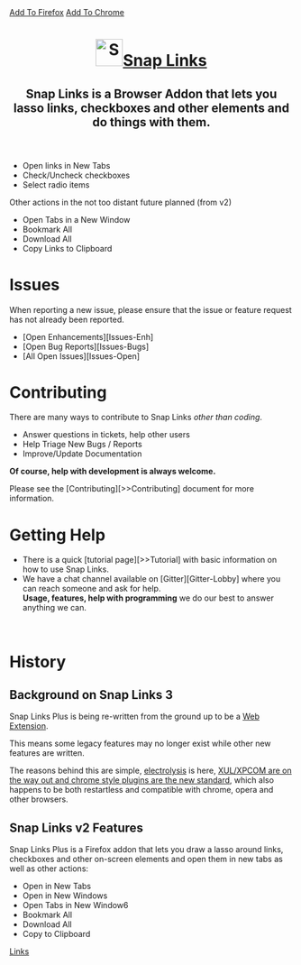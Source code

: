 <style>
.markdown-section header {
	padding-bottom: 5px;
	margin-top:     0 !important;
}

.markdown-section header > h1 {
	margin: 0px !important;
}
.markdown-section header > h1 > a {
	font-family:     'Chivo', 'Helvetica Neue', Helvetica, Arial, serif;
	font-size:       48px;
	font-weight:     900;
	color:           #303030;
	letter-spacing:  -3px;
	vertical-align:  middle;
	text-decoration: none;
}
.markdown-section header > h1 img {
	margin-right:   5px;
	vertical-align: sub;
}

.markdown-section header > h2, header > h2 a {
	margin:         0px !important;
	padding:        0px !important;
	font-size:      24px;
	font-weight:    normal;
	line-height:    1.3;
	color:          #808080;
	letter-spacing: -1px;
}
</style>


<div style="visibility: hidden; height: 0px width: 0px; position:  absolute; top: -150px;">

# About

</div>

<section id="downloads">
    <a href="https://addons.mozilla.org/en-US/firefox/addon/snaplinksplus/" id="install-firefox" class="button"><span>Add To Firefox</span></a>
    <a href="https://chrome.google.com/webstore/detail/snap-links/fnhmmfdgnafclohgcmjjpnedfgmmapci" id="install-chrome" class="button"><span>Add To Chrome</span></a>
    <!--<a href="https://github.com/cpriest/SnapLinksPlus" id="view-on-github" class="button"><span>View on GitHub</span></a>-->
</section>

<header>
    <h1><a href="/SnapLinksPlus/"><img alt="Snap Links 3" height="48px" width="48px" src="images/SnapLinksLogo.png"></a><a href="/SnapLinksPlus/">Snap Links</a></h1>
    <h2>Snap Links is a Browser Addon that lets you lasso links, checkboxes and other elements and do things with them.</h2>
</header>

* Open links in New Tabs
* Check/Uncheck checkboxes
* Select radio items

Other actions in the not too distant future planned (from v2)

* Open Tabs in a New Window
* Bookmark All
* Download All
* Copy Links to Clipboard

# Issues

When reporting a new issue, please ensure that the issue or feature request has not already been reported.

* [Open Enhancements][Issues-Enh]
* [Open Bug Reports][Issues-Bugs]
* [All Open Issues][Issues-Open]


# Contributing

There are many ways to contribute to Snap Links _other than coding_.
* Answer questions in tickets, help other users
* Help Triage New Bugs / Reports
* Improve/Update Documentation

**Of course, help with development is always welcome.**

Please see the [Contributing][>>Contributing] document for more information.

# Getting Help

* There is a quick [tutorial page][>>Tutorial] with basic information on how to use Snap Links.
* We have a chat channel available on [Gitter][Gitter-Lobby] where you can reach someone and ask for help.
<br>**Usage, features, help with programming** we do our best to answer anything we can.

&nbsp;


# History

## Background on Snap Links 3

Snap Links Plus is being re-written from the ground up to be a [Web Extension](https://developer.mozilla.org/en-US/Add-ons/WebExtensions).

This means some legacy features may no longer exist while other new features are written.

The reasons behind this are simple, [electrolysis](https://wiki.mozilla.org/Electrolysis) is here, [XUL/XPCOM are on the way out and chrome style plugins are the new standard](https://blog.mozilla.org/addons/2015/08/21/the-future-of-developing-firefox-add-ons/), which also happens to be both restartless and compatible with chrome, opera and other browsers.

## Snap Links v2 Features

Snap Links Plus is a Firefox addon that lets you draw a lasso around links, checkboxes and other on-screen elements and open them in new tabs as  well as other actions:

* Open in New Tabs
* Open in New Windows
* Open Tabs in New Window6
* Bookmark All
* Download All
* Copy to Clipboard

[Links](Links.md ':include')
